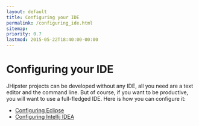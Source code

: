 ```yaml
---
layout: default
title: Configuring your IDE
permalink: /configuring_ide.html
sitemap:
priority: 0.7
lastmod: 2015-05-22T18:40:00-00:00
---
```


# <i class="fa fa-keyboard-o"></i> Configuring your IDE

JHipster projects can be developed without any IDE, all you need are a text editor and the command line. But of course, if you want to be productive, you will want to use a full-fledged IDE. Here is how you can configure it:

- [Configuring Eclipse](configuring_ide_eclipse.html)
- [Configuring Intellij IDEA](configuring_ide_idea.html)
